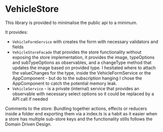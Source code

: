 # VehicleStore

This library is provided to minimalise the public api to a minimum.

It provides:

- `VehicleFormService` with creates the form with necessary validators and fields
- `VehicleStoreFacade` that provides the store functionality without exposing the store implementation, it provides the image, typeOptions and subTypeOptions as observables, and a changeType method that updates the image based on provided type. I hesitated where to attach the valueChanges for the type, inside the VehicleFormService or the AppComponent - but do to the subscription hanging I chose the AppComponent to catch the potential memory leak.
- `VehicleService` - is a private (internal) service that provides an observable with necessary select options so it could be replaced by a API call if needed

Comments to the store:
Bundling together actions, effects or reducers inside a folder end exporting them via a index.ts is a habit as it easier when a store has multiple sub-store keys and the functionality stills follows the Domain Driven Design.
